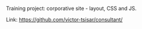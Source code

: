 Training project: corporative site - layout, CSS and JS.

Link: https://github.com/victor-tsisar/consultant/
